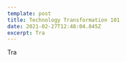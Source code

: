 ```yaml
---
template: post
title: Technology Transformation 101
date: 2021-02-27T12:48:04.845Z
excerpt: Tra
---
```

Tra
